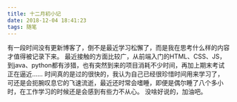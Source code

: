 ```yaml
---
title: 十二月初小记
date: 2018-12-04 18:41:23
tags: 随笔
---
```


有一段时间没有更新博客了，倒不是最近学习松懈了，而是我在思考什么样的内容才值得被记录下来。
最近接触的方面比较广，从前端入门的HTML、CSS、JS，到java、python都有涉猎，也有突然到来的项目消耗不少时间，再加上期末考试正在逼近……
时间真的是过的很快的，我认为自己已经很珍惜时间用来学习了，可还是会扼腕叹息它的飞速流逝，最近还时常会嗜睡，即便是偶尔睡了八个多小时，在工作学习的时候还是会感到有些力不从心。
没啥好说的，加油吧。